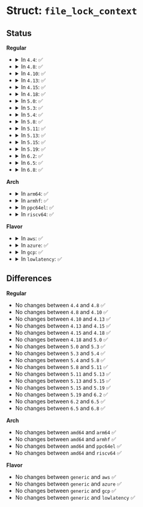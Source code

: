 # Struct: <code>file_lock_context</code>

## Status
<b>Regular</b>
<ul>
<li>
<details>
<summary>In <code>4.4</code>: ✅</summary>

```c
struct file_lock_context {
    spinlock_t flc_lock;
    struct list_head flc_flock;
    struct list_head flc_posix;
    struct list_head flc_lease;
};
```
</details>
</li>
<li>
<details>
<summary>In <code>4.8</code>: ✅</summary>

```c
struct file_lock_context {
    spinlock_t flc_lock;
    struct list_head flc_flock;
    struct list_head flc_posix;
    struct list_head flc_lease;
};
```
</details>
</li>
<li>
<details>
<summary>In <code>4.10</code>: ✅</summary>

```c
struct file_lock_context {
    spinlock_t flc_lock;
    struct list_head flc_flock;
    struct list_head flc_posix;
    struct list_head flc_lease;
};
```
</details>
</li>
<li>
<details>
<summary>In <code>4.13</code>: ✅</summary>

```c
struct file_lock_context {
    spinlock_t flc_lock;
    struct list_head flc_flock;
    struct list_head flc_posix;
    struct list_head flc_lease;
};
```
</details>
</li>
<li>
<details>
<summary>In <code>4.15</code>: ✅</summary>

```c
struct file_lock_context {
    spinlock_t flc_lock;
    struct list_head flc_flock;
    struct list_head flc_posix;
    struct list_head flc_lease;
};
```
</details>
</li>
<li>
<details>
<summary>In <code>4.18</code>: ✅</summary>

```c
struct file_lock_context {
    spinlock_t flc_lock;
    struct list_head flc_flock;
    struct list_head flc_posix;
    struct list_head flc_lease;
};
```
</details>
</li>
<li>
<details>
<summary>In <code>5.0</code>: ✅</summary>

```c
struct file_lock_context {
    spinlock_t flc_lock;
    struct list_head flc_flock;
    struct list_head flc_posix;
    struct list_head flc_lease;
};
```
</details>
</li>
<li>
<details>
<summary>In <code>5.3</code>: ✅</summary>

```c
struct file_lock_context {
    spinlock_t flc_lock;
    struct list_head flc_flock;
    struct list_head flc_posix;
    struct list_head flc_lease;
};
```
</details>
</li>
<li>
<details>
<summary>In <code>5.4</code>: ✅</summary>

```c
struct file_lock_context {
    spinlock_t flc_lock;
    struct list_head flc_flock;
    struct list_head flc_posix;
    struct list_head flc_lease;
};
```
</details>
</li>
<li>
<details>
<summary>In <code>5.8</code>: ✅</summary>

```c
struct file_lock_context {
    spinlock_t flc_lock;
    struct list_head flc_flock;
    struct list_head flc_posix;
    struct list_head flc_lease;
};
```
</details>
</li>
<li>
<details>
<summary>In <code>5.11</code>: ✅</summary>

```c
struct file_lock_context {
    spinlock_t flc_lock;
    struct list_head flc_flock;
    struct list_head flc_posix;
    struct list_head flc_lease;
};
```
</details>
</li>
<li>
<details>
<summary>In <code>5.13</code>: ✅</summary>

```c
struct file_lock_context {
    spinlock_t flc_lock;
    struct list_head flc_flock;
    struct list_head flc_posix;
    struct list_head flc_lease;
};
```
</details>
</li>
<li>
<details>
<summary>In <code>5.15</code>: ✅</summary>

```c
struct file_lock_context {
    spinlock_t flc_lock;
    struct list_head flc_flock;
    struct list_head flc_posix;
    struct list_head flc_lease;
};
```
</details>
</li>
<li>
<details>
<summary>In <code>5.19</code>: ✅</summary>

```c
struct file_lock_context {
    spinlock_t flc_lock;
    struct list_head flc_flock;
    struct list_head flc_posix;
    struct list_head flc_lease;
};
```
</details>
</li>
<li>
<details>
<summary>In <code>6.2</code>: ✅</summary>

```c
struct file_lock_context {
    spinlock_t flc_lock;
    struct list_head flc_flock;
    struct list_head flc_posix;
    struct list_head flc_lease;
};
```
</details>
</li>
<li>
<details>
<summary>In <code>6.5</code>: ✅</summary>

```c
struct file_lock_context {
    spinlock_t flc_lock;
    struct list_head flc_flock;
    struct list_head flc_posix;
    struct list_head flc_lease;
};
```
</details>
</li>
<li>
<details>
<summary>In <code>6.8</code>: ✅</summary>

```c
struct file_lock_context {
    spinlock_t flc_lock;
    struct list_head flc_flock;
    struct list_head flc_posix;
    struct list_head flc_lease;
};
```
</details>
</li>
</ul>
<b>Arch</b>
<ul>
<li>
<details>
<summary>In <code>arm64</code>: ✅</summary>

```c
struct file_lock_context {
    spinlock_t flc_lock;
    struct list_head flc_flock;
    struct list_head flc_posix;
    struct list_head flc_lease;
};
```
</details>
</li>
<li>
<details>
<summary>In <code>armhf</code>: ✅</summary>

```c
struct file_lock_context {
    spinlock_t flc_lock;
    struct list_head flc_flock;
    struct list_head flc_posix;
    struct list_head flc_lease;
};
```
</details>
</li>
<li>
<details>
<summary>In <code>ppc64el</code>: ✅</summary>

```c
struct file_lock_context {
    spinlock_t flc_lock;
    struct list_head flc_flock;
    struct list_head flc_posix;
    struct list_head flc_lease;
};
```
</details>
</li>
<li>
<details>
<summary>In <code>riscv64</code>: ✅</summary>

```c
struct file_lock_context {
    spinlock_t flc_lock;
    struct list_head flc_flock;
    struct list_head flc_posix;
    struct list_head flc_lease;
};
```
</details>
</li>
</ul>
<b>Flavor</b>
<ul>
<li>
<details>
<summary>In <code>aws</code>: ✅</summary>

```c
struct file_lock_context {
    spinlock_t flc_lock;
    struct list_head flc_flock;
    struct list_head flc_posix;
    struct list_head flc_lease;
};
```
</details>
</li>
<li>
<details>
<summary>In <code>azure</code>: ✅</summary>

```c
struct file_lock_context {
    spinlock_t flc_lock;
    struct list_head flc_flock;
    struct list_head flc_posix;
    struct list_head flc_lease;
};
```
</details>
</li>
<li>
<details>
<summary>In <code>gcp</code>: ✅</summary>

```c
struct file_lock_context {
    spinlock_t flc_lock;
    struct list_head flc_flock;
    struct list_head flc_posix;
    struct list_head flc_lease;
};
```
</details>
</li>
<li>
<details>
<summary>In <code>lowlatency</code>: ✅</summary>

```c
struct file_lock_context {
    spinlock_t flc_lock;
    struct list_head flc_flock;
    struct list_head flc_posix;
    struct list_head flc_lease;
};
```
</details>
</li>
</ul>

## Differences
<b>Regular</b>
<ul>
<li>
No changes between <code>4.4</code> and <code>4.8</code> ✅
</li>
<li>
No changes between <code>4.8</code> and <code>4.10</code> ✅
</li>
<li>
No changes between <code>4.10</code> and <code>4.13</code> ✅
</li>
<li>
No changes between <code>4.13</code> and <code>4.15</code> ✅
</li>
<li>
No changes between <code>4.15</code> and <code>4.18</code> ✅
</li>
<li>
No changes between <code>4.18</code> and <code>5.0</code> ✅
</li>
<li>
No changes between <code>5.0</code> and <code>5.3</code> ✅
</li>
<li>
No changes between <code>5.3</code> and <code>5.4</code> ✅
</li>
<li>
No changes between <code>5.4</code> and <code>5.8</code> ✅
</li>
<li>
No changes between <code>5.8</code> and <code>5.11</code> ✅
</li>
<li>
No changes between <code>5.11</code> and <code>5.13</code> ✅
</li>
<li>
No changes between <code>5.13</code> and <code>5.15</code> ✅
</li>
<li>
No changes between <code>5.15</code> and <code>5.19</code> ✅
</li>
<li>
No changes between <code>5.19</code> and <code>6.2</code> ✅
</li>
<li>
No changes between <code>6.2</code> and <code>6.5</code> ✅
</li>
<li>
No changes between <code>6.5</code> and <code>6.8</code> ✅
</li>
</ul>
<b>Arch</b>
<ul>
<li>
No changes between <code>amd64</code> and <code>arm64</code> ✅
</li>
<li>
No changes between <code>amd64</code> and <code>armhf</code> ✅
</li>
<li>
No changes between <code>amd64</code> and <code>ppc64el</code> ✅
</li>
<li>
No changes between <code>amd64</code> and <code>riscv64</code> ✅
</li>
</ul>
<b>Flavor</b>
<ul>
<li>
No changes between <code>generic</code> and <code>aws</code> ✅
</li>
<li>
No changes between <code>generic</code> and <code>azure</code> ✅
</li>
<li>
No changes between <code>generic</code> and <code>gcp</code> ✅
</li>
<li>
No changes between <code>generic</code> and <code>lowlatency</code> ✅
</li>
</ul>
